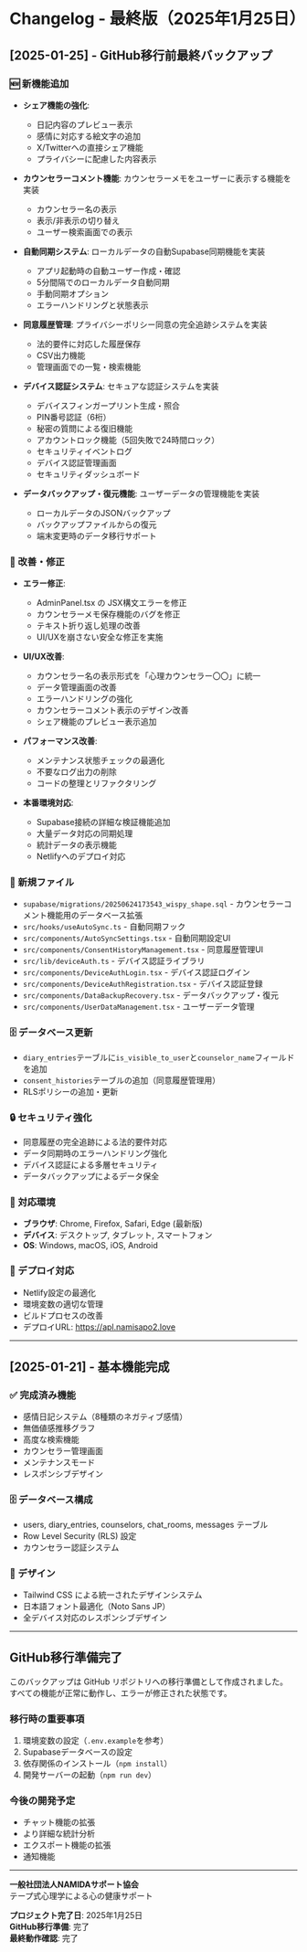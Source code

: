 # Changelog - 最終版（2025年1月25日）

## [2025-01-25] - GitHub移行前最終バックアップ

### 🆕 新機能追加
- **シェア機能の強化**: 
  - 日記内容のプレビュー表示
  - 感情に対応する絵文字の追加
  - X/Twitterへの直接シェア機能
  - プライバシーに配慮した内容表示

- **カウンセラーコメント機能**: カウンセラーメモをユーザーに表示する機能を実装
  - カウンセラー名の表示
  - 表示/非表示の切り替え
  - ユーザー検索画面での表示

- **自動同期システム**: ローカルデータの自動Supabase同期機能を実装
  - アプリ起動時の自動ユーザー作成・確認
  - 5分間隔でのローカルデータ自動同期
  - 手動同期オプション
  - エラーハンドリングと状態表示

- **同意履歴管理**: プライバシーポリシー同意の完全追跡システムを実装
  - 法的要件に対応した履歴保存
  - CSV出力機能
  - 管理画面での一覧・検索機能

- **デバイス認証システム**: セキュアな認証システムを実装
  - デバイスフィンガープリント生成・照合
  - PIN番号認証（6桁）
  - 秘密の質問による復旧機能
  - アカウントロック機能（5回失敗で24時間ロック）
  - セキュリティイベントログ
  - デバイス認証管理画面
  - セキュリティダッシュボード

- **データバックアップ・復元機能**: ユーザーデータの管理機能を実装
  - ローカルデータのJSONバックアップ
  - バックアップファイルからの復元
  - 端末変更時のデータ移行サポート

### 🔧 改善・修正
- **エラー修正**: 
  - AdminPanel.tsx の JSX構文エラーを修正
  - カウンセラーメモ保存機能のバグを修正
  - テキスト折り返し処理の改善
  - UI/UXを崩さない安全な修正を実施

- **UI/UX改善**: 
  - カウンセラー名の表示形式を「心理カウンセラー〇〇」に統一
  - データ管理画面の改善
  - エラーハンドリングの強化
  - カウンセラーコメント表示のデザイン改善
  - シェア機能のプレビュー表示追加

- **パフォーマンス改善**:
  - メンテナンス状態チェックの最適化
  - 不要なログ出力の削除
  - コードの整理とリファクタリング

- **本番環境対応**:
  - Supabase接続の詳細な検証機能追加
  - 大量データ対応の同期処理
  - 統計データの表示機能
  - Netlifyへのデプロイ対応

### 📁 新規ファイル
- `supabase/migrations/20250624173543_wispy_shape.sql` - カウンセラーコメント機能用のデータベース拡張
- `src/hooks/useAutoSync.ts` - 自動同期フック
- `src/components/AutoSyncSettings.tsx` - 自動同期設定UI
- `src/components/ConsentHistoryManagement.tsx` - 同意履歴管理UI
- `src/lib/deviceAuth.ts` - デバイス認証ライブラリ
- `src/components/DeviceAuthLogin.tsx` - デバイス認証ログイン
- `src/components/DeviceAuthRegistration.tsx` - デバイス認証登録
- `src/components/DataBackupRecovery.tsx` - データバックアップ・復元
- `src/components/UserDataManagement.tsx` - ユーザーデータ管理

### 🗄️ データベース更新
- `diary_entries`テーブルに`is_visible_to_user`と`counselor_name`フィールドを追加
- `consent_histories`テーブルの追加（同意履歴管理用）
- RLSポリシーの追加・更新

### 🔒 セキュリティ強化
- 同意履歴の完全追跡による法的要件対応
- データ同期時のエラーハンドリング強化
- デバイス認証による多層セキュリティ
- データバックアップによるデータ保全

### 📱 対応環境
- **ブラウザ**: Chrome, Firefox, Safari, Edge (最新版)
- **デバイス**: デスクトップ, タブレット, スマートフォン
- **OS**: Windows, macOS, iOS, Android

### 🚀 デプロイ対応
- Netlify設定の最適化
- 環境変数の適切な管理
- ビルドプロセスの改善
- デプロイURL: https://apl.namisapo2.love

---

## [2025-01-21] - 基本機能完成

### ✅ 完成済み機能
- 感情日記システム（8種類のネガティブ感情）
- 無価値感推移グラフ
- 高度な検索機能
- カウンセラー管理画面
- メンテナンスモード
- レスポンシブデザイン

### 🗄️ データベース構成
- users, diary_entries, counselors, chat_rooms, messages テーブル
- Row Level Security (RLS) 設定
- カウンセラー認証システム

### 🎨 デザイン
- Tailwind CSS による統一されたデザインシステム
- 日本語フォント最適化（Noto Sans JP）
- 全デバイス対応のレスポンシブデザイン

---

## GitHub移行準備完了

このバックアップは GitHub リポジトリへの移行準備として作成されました。
すべての機能が正常に動作し、エラーが修正された状態です。

### 移行時の重要事項
1. 環境変数の設定（`.env.example`を参考）
2. Supabaseデータベースの設定
3. 依存関係のインストール（`npm install`）
4. 開発サーバーの起動（`npm run dev`）

### 今後の開発予定
- チャット機能の拡張
- より詳細な統計分析
- エクスポート機能の拡張
- 通知機能

---

**一般社団法人NAMIDAサポート協会**  
テープ式心理学による心の健康サポート

**プロジェクト完了日**: 2025年1月25日  
**GitHub移行準備**: 完了  
**最終動作確認**: 完了